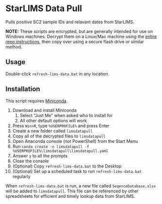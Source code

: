 # StarLIMS Data Pull

Pulls positive SC2 sample IDs and relavant dates from StarLIMS.

**NOTE:** These scripts are encrypted, but are generally intended for use on Windows machines. Decrypt them on a Linux/Mac machine using the [entire repo instructions](https://github.com/MillironX/wphl-bioinformatics/blob/master/README.md), then copy over using a secure flash drive or similar method.

## Usage

Double-click `refresh-lims-data.bat` in any location.

## Installation

This script requires [Miniconda](https://conda.io/en/master/miniconda.html#windows-installers).

1. Download and install Miniconda
    1. Select "Just Me" when asked who to install for
    2. All other default options will work
2. Press `Win+R`, type `%USERPROFILE%` and press Enter
3. Create a new folder called `limsdatapull`
4. Copy all of the decrypted files to `limsdatapull`
5. Open Anaconda console (not PowerShell) from the Start Menu
6. Run `conda create -n limsdatapull -f %USERPROFILE%\limsdatapull\limsdatapull.yaml`
7. Answer `y` to all the prompts
8. Close the console
9. (Optional) Copy `refresh-lims-data.bat` to the Desktop
10. (Optional) Set up a scheduled task to run `refresh-lims-data.bat` regularly

When `refresh-lims-data.bat` is run, a new file called `SeqenceDatabase.xlsx` will be added to `limsdatapull`. This file can be referenced by other spreadsheets for efficient and timely lookup data from StarLIMS.
